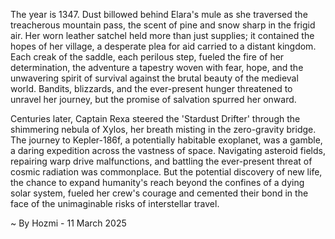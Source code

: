 
The year is 1347.  Dust billowed behind Elara's mule as she traversed the treacherous mountain pass, the scent of pine and snow sharp in the frigid air.  Her worn leather satchel held more than just supplies; it contained the hopes of her village, a desperate plea for aid carried to a distant kingdom.  Each creak of the saddle, each perilous step, fueled the fire of her determination,  the adventure a tapestry woven with fear, hope, and the unwavering spirit of survival against the brutal beauty of the medieval world. Bandits, blizzards, and the ever-present hunger threatened to unravel her journey, but the promise of salvation spurred her onward.


Centuries later, Captain Rexa steered the 'Stardust Drifter' through the shimmering nebula of Xylos, her breath misting in the zero-gravity bridge.  The journey to Kepler-186f, a potentially habitable exoplanet, was a gamble, a daring expedition across the vastness of space.  Navigating asteroid fields, repairing warp drive malfunctions, and battling the ever-present threat of cosmic radiation was commonplace. But the potential discovery of new life, the chance to expand humanity's reach beyond the confines of a dying solar system, fueled her crew's courage and cemented their bond in the face of the unimaginable risks of interstellar travel.

~ By Hozmi - 11 March 2025
